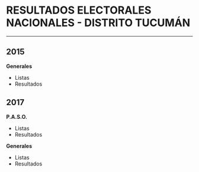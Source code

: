 # RESULTADOS ELECTORALES NACIONALES - DISTRITO TUCUMÁN
---
## 2015
**Generales**
- Listas 
- Resultados

## 2017

**P.A.S.O.**
- Listas
- Resultados 

**Generales**
- Listas
- Resultados 
